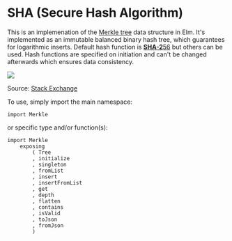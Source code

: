 # SHA (Secure Hash Algorithm)

This is an implemenation of
the [Merkle tree](https://en.wikipedia.org/wiki/Merkle_tree) data structure in
Elm. It's implemented as an immutable balanced binary hash tree, which
guarantees for logarithmic inserts. Default hash function
is
[**SHA-2**56](https://en.wikipedia.org/wiki/SHA-2#Comparison_of_SHA_functions)
but others can be used. Hash functions are specified on initiation and can't be
changed afterwards which ensures data consistency.

![](../assets/imgs/11trans.png?raw=true)

Source: [Stack Exchange](http://bitcoin.stackexchange.com/a/30330)

To use, simply import the main namespace:

    import Merkle 

or specific type and/or function(s):

    import Merkle
        exposing
            ( Tree
            , initialize
            , singleton
            , fromList
            , insert
            , insertFromList
            , get
            , depth
            , flatten
            , contains
            , isValid
            , toJson
            , fromJson
            )
